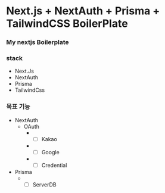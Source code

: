# Next.js + NextAuth + Prisma + TailwindCSS BoilerPlate

### My nextjs Boilerplate

### stack

- Next.Js
- NextAuth
- Prisma
- TailwindCss

### 목표 기능

- NextAuth
  - OAuth
    - - [ ] Kakao
    - - [ ] Google
    - - [ ] Credential
- Prisma
  - - [ ] ServerDB
